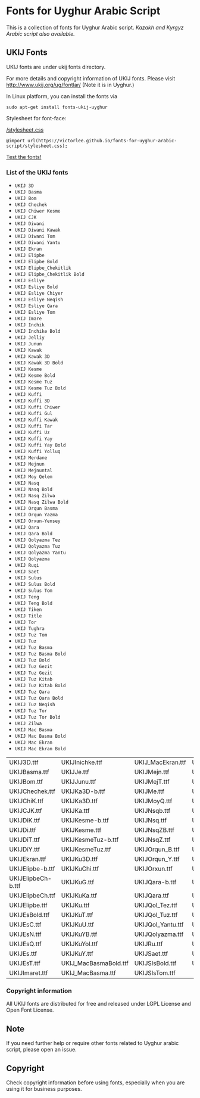 # Fonts for Uyghur Arabic Script
This is a collection of fonts for Uyghur Arabic script. *Kazakh and Kyrgyz Arabic script also available.*

## UKIJ Fonts
UKIJ fonts are under ukij fonts directory.

For more details and copyright information of UKIJ fonts. Please visit http://www.ukij.org/ug/fontlar/ (Note it is in Uyghur.)

In Linux platform, you can install the fonts via 

```
sudo apt-get install fonts-ukij-uyghur
```
Stylesheet for font-face:

[/stylesheet.css](stylesheet.css)

`@import url(https://victorlee.github.io/fonts-for-uyghur-arabic-script/stylesheet.css);`

[Test the fonts!](../fonts/test.html)

### List of the UKIJ fonts

- `UKIJ 3D`
- `UKIJ Basma`
- `UKIJ Bom`
- `UKIJ Chechek`
- `UKIJ Chiwer Kesme`
- `UKIJ CJK`
- `UKIJ Diwani`
- `UKIJ Diwani Kawak`
- `UKIJ Diwani Tom`
- `UKIJ Diwani Yantu`
- `UKIJ Ekran`
- `UKIJ Elipbe`
- `UKIJ Elipbe Bold`
- `UKIJ Elipbe_Chekitlik`
- `UKIJ Elipbe_Chekitlik Bold`
- `UKIJ Esliye`
- `UKIJ Esliye Bold`
- `UKIJ Esliye Chiyer`
- `UKIJ Esliye Neqish`
- `UKIJ Esliye Qara`
- `UKIJ Esliye Tom`
- `UKIJ Imare`
- `UKIJ Inchik`
- `UKIJ Inchike Bold`
- `UKIJ Jelliy`
- `UKIJ Junun`
- `UKIJ Kawak`
- `UKIJ Kawak 3D`
- `UKIJ Kawak 3D Bold`
- `UKIJ Kesme`
- `UKIJ Kesme Bold`
- `UKIJ Kesme Tuz`
- `UKIJ Kesme Tuz Bold`
- `UKIJ Kuffi`
- `UKIJ Kuffi 3D`
- `UKIJ Kuffi Chiwer`
- `UKIJ Kuffi Gul`
- `UKIJ Kuffi Kawak`
- `UKIJ Kuffi Tar`
- `UKIJ Kuffi Uz`
- `UKIJ Kuffi Yay`
- `UKIJ Kuffi Yay Bold`
- `UKIJ Kuffi Yolluq`
- `UKIJ Merdane`
- `UKIJ Mejnun`
- `UKIJ Mejnuntal`
- `UKIJ Moy Qelem`
- `UKIJ Nasq`
- `UKIJ Nasq Bold`
- `UKIJ Nasq Zilwa`
- `UKIJ Nasq Zilwa Bold`
- `UKIJ Orqun Basma`
- `UKIJ Orqun Yazma`
- `UKIJ Orxun-Yensey`
- `UKIJ Qara`
- `UKIJ Qara Bold`
- `UKIJ Qolyazma Tez`
- `UKIJ Qolyazma Tuz`
- `UKIJ Qolyazma Yantu`
- `UKIJ Qolyazma`
- `UKIJ Ruqi`
- `UKIJ Saet`
- `UKIJ Sulus`
- `UKIJ Sulus Bold`
- `UKIJ Sulus Tom`
- `UKIJ Teng`
- `UKIJ Teng Bold`
- `UKIJ Tiken`
- `UKIJ Title`
- `UKIJ Tor`
- `UKIJ Tughra`
- `UKIJ Tuz Tom`
- `UKIJ Tuz`
- `UKIJ Tuz Basma`
- `UKIJ Tuz Basma Bold`
- `UKIJ Tuz Bold`
- `UKIJ Tuz Gezit`
- `UKIJ Tuz Gezit`
- `UKIJ Tuz Kitab`
- `UKIJ Tuz Kitab Bold`
- `UKIJ Tuz Qara`
- `UKIJ Tuz Qara Bold`
- `UKIJ Tuz Neqish`
- `UKIJ Tuz Tor`
- `UKIJ Tuz Tor Bold`
- `UKIJ Zilwa`
- `UKIJ Mac Basma`
- `UKIJ Mac Basma Bold`
- `UKIJ Mac Ekran`
- `UKIJ Mac Ekran Bold`

| | | | |
| ------------- | ------------- | ------------- | ------------- |
|UKIJ3D.ttf|UKIJInichke.ttf|UKIJ_MacEkran.ttf|UKIJTeng-b.ttf|
|UKIJBasma.ttf|       UKIJJe.ttf|             UKIJMejn.ttf|       UKIJTeng.ttf|
|UKIJBom.ttf|         UKIJJunu.ttf|           UKIJMejT.ttf|       UKIJTiken.ttf|
|UKIJChechek.ttf|     UKIJKa3D-b.ttf|         UKIJMe.ttf|         UKIJTitle.ttf|
|UKIJChiK.ttf|        UKIJKa3D.ttf|           UKIJMoyQ.ttf|       UKIJTor.ttf|
|UKIJCJK.ttf|         UKIJKa.ttf|             UKIJNsqb.ttf|       UKIJTughra.ttf|
|UKIJDiK.ttf|         UKIJKesme-b.ttf|        UKIJNsq.ttf|        UKIJTuT.ttf|
|UKIJDi.ttf|          UKIJKesme.ttf|          UKIJNsqZB.ttf|      UKIJTuzBB.ttf|
|UKIJDiT.ttf|         UKIJKesmeTuz-b.ttf|     UKIJNsqZ.ttf|       UKIJTuzBold.ttf|
|UKIJDiY.ttf|         UKIJKesmeTuz.ttf|       UKIJOrqun_B.ttf|    UKIJTuzB.ttf|
|UKIJEkran.ttf|       UKIJKu3D.ttf|           UKIJOrqun_Y.ttf|    UKIJTuzGB.ttf|
|UKIJElipbe-b.ttf|    UKIJKuChi.ttf|          UKIJOrxun.ttf|      UKIJTuzG.ttf|
|UKIJElipbeCh-b.ttf|  UKIJKuG.ttf|            UKIJQara-b.ttf|     UKIJTuzKB.ttf|
|UKIJElipbeCh.ttf|    UKIJKuKa.ttf|           UKIJQara.ttf|       UKIJTuzK.ttf|
|UKIJElipbe.ttf|      UKIJKu.ttf|             UKIJQol_Tez.ttf|    UKIJTuzQB.ttf|
|UKIJEsBold.ttf|      UKIJKuT.ttf|            UKIJQol_Tuz.ttf|    UKIJTuzQ.ttf|
|UKIJEsC.ttf|         UKIJKuU.ttf|            UKIJQol_Yantu.ttf|  UKIJTuz.ttf|
|UKIJEsN.ttf|         UKIJKuYB.ttf|           UKIJQolyazma.ttf|   UKIJTzNeqish.ttf|
|UKIJEsQ.ttf|         UKIJKuYol.ttf|          UKIJRu.ttf|         UKIJTzTrBold.ttf|
|UKIJEs.ttf|          UKIJKuY.ttf|            UKIJSaet.ttf|       UKIJTzTr.ttf|
|UKIJEsT.ttf|         UKIJ_MacBasmaBold.ttf|  UKIJSlsBold.ttf|    UKIJZilwa.ttf|
|UKIJImaret.ttf|      UKIJ_MacBasma.ttf|      UKIJSlsTom.ttf|                    |


### Copyright information
All UKIJ fonts are distributed for free and released under LGPL License and Open Font License.

## Note

If you need further help or require other fonts related to Uyghur arabic script, please open an issue.

## Copyright
Check copyright information before using fonts, especially when you are using it for business purposes.

